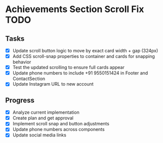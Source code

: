 # Achievements Section Scroll Fix TODO

## Tasks
- [x] Update scroll button logic to move by exact card width + gap (324px)
- [x] Add CSS scroll-snap properties to container and cards for snapping behavior
- [x] Test the updated scrolling to ensure full cards appear
- [x] Update phone numbers to include +91 9550151424 in Footer and ContactSection
- [x] Update Instagram URL to new account

## Progress
- [x] Analyze current implementation
- [x] Create plan and get approval
- [x] Implement scroll snap and button adjustments
- [x] Update phone numbers across components
- [x] Update social media links
